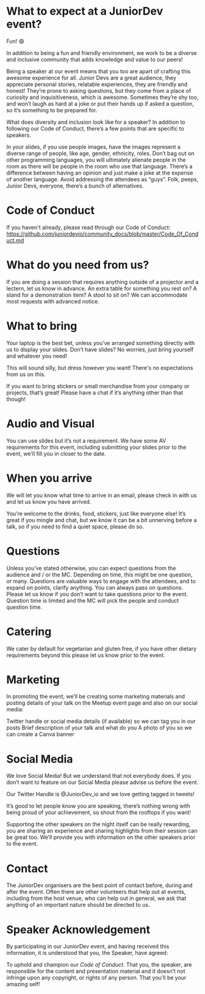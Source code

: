 # What to expect at a JuniorDev event?
 
Fun! :smile: 

In addition to being a fun and friendly environment, we work to be a diverse and inclusive community that adds knowledge and value to our peers!

Being a speaker at our event means that you too are apart of crafting this awesome experience for all. Junior Devs are a great audience, they appreciate personal stories, relatable experiences, they are friendly and honest! They’re prone to asking questions, but they come from a place of curiosity and inquisitiveness, which is awesome. Sometimes they’re shy too, and won’t laugh as hard at a joke or put their hands up if asked a question, so it’s something to be prepared for.

What does diversity and inclusion look like for a speaker? In addition to following our Code of Conduct, there’s a few points that are specific to speakers.

In your slides, if you use people images, have the images represent a diverse range of people, like age, gender, ethnicity, roles.
Don’t bag out on other programming languages, you will ultimately alienate people in the room as there will be people in the room who use that language. There’s a difference between having an opinion and just make a joke at the expense of another language.
Avoid addressing the attendees as “guys”. Folk, peeps, Junior Devs, everyone, there’s a bunch of alternatives.

# Code of Conduct

If you haven't already, please read through our Code of Conduct: https://github.com/juniordevio/community_docs/blob/master/Code_Of_Conduct.md


# What do you need from us?

If you are doing a session that requires anything outside of a projector and a lectern, let us know in advance. An extra table for something you rest on? A stand for a demonstration item? A stool to sit on? We can accommodate most requests with advanced notice.


# What to bring

Your laptop is the best bet, unless you’ve arranged something directly with us to display your slides. Don’t have slides? No worries, just bring yourself and whatever you need!
 
This will sound silly, but dress however you want! There's no expectations from us on this.

If you want to bring stickers or small merchandise from your company or projects, that’s great! Please have a chat if it’s anything other than that though!


# Audio and Visual

You can use slides but it’s not a requirement. We have some AV requirements for this event, including submitting your slides prior to the event, we'll fill you in closer to the date.
 
 
# When you arrive

We will let you know what time to arrive in an email, please check in with us and let us know you have arrived.

You’re welcome to the drinks, food, stickers, just like everyone else! It’s great if you mingle and chat, but we know it can be a bit unnerving before a talk, so if you need to find a quiet space, please do so.


# Questions

Unless you’ve stated otherwise, you can expect questions from the audience and / or the MC. Depending on time, this might be one question, or many. Questions are valuable ways to engage with the attendees, and to expand on points, clarify anything. You can always pass on questions. Please let us know if you don’t want to take questions prior to the event. Question time is limited and the MC will pick the people and conduct question time.


# Catering

We cater by default for vegetarian and gluten free, if you have other dietary requirements beyond this please let us know prior to the event.
 

# Marketing
 
In promoting the event, we’ll be creating some marketing materials and posting details of your talk on the Meetup event page and also on our social media:

Twitter handle or social media details (if available) so we can tag you in our posts
Brief description of your talk and what do you
A photo of you so we can create a Canva banner 



# Social Media
We love Social Media! But we understand that not everybody does. If you don’t want to feature on our Social Media please advise us before the event.

Our Twitter Handle is @JuniorDev_io and we love getting tagged in tweets!

It’s good to let people know you are speaking, there’s nothing wrong with being proud of your achievement, so shout from the rooftops if you want!

Supporting the other speakers on the night itself can be really rewarding, you are sharing an experience and sharing highlights from their session can be great too. We’ll provide you with information on the other speakers prior to the event.


# Contact

The JuniorDev organisers are the best point of contact before, during and after the event. Often there are other volunteers that help out at events, including from the host venue, who can help out in general, we ask that anything of an important nature should be directed to us.


# Speaker Acknowledgement

By participating in our JuniorDev event, and having received this information, it is understood that you, the Speaker, have agreed:
 
To uphold and champion our *Code of Conduct*.
That you, the speaker, are responsible for the content and presentation material and it doesn’t not infringe upon any copyright, or rights of any person. 
That you’ll be your amazing self!

